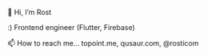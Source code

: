 👋 Hi, I’m Rost

:) Frontend engineer (Flutter, Firebase)

📫 How to reach me... topoint.me, qusaur.com, @rosticom
